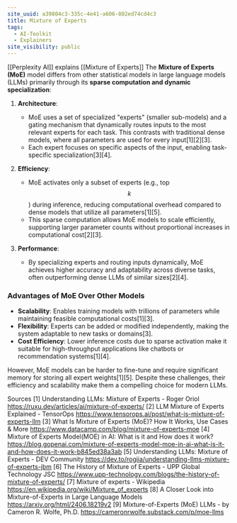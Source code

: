 ```yaml
---
site_uuid: a39804c3-335c-4e41-a606-802ed74cd4c3
title: Mixture of Experts
tags:
  - AI-Toolkit
  - Explainers
site_visibility: public
---
```


[[Perplexity AI]] explains [[Mixture of Experts]]
The **Mixture of Experts (MoE)** model differs from other statistical models in large language models (LLMs) primarily through its **sparse computation and dynamic specialization**:

1. **Architecture**:
   - MoE uses a set of specialized "experts" (smaller sub-models) and a gating mechanism that dynamically routes inputs to the most relevant experts for each task. This contrasts with traditional dense models, where all parameters are used for every input[1][2][3].
   - Each expert focuses on specific aspects of the input, enabling task-specific specialization[3][4].

2. **Efficiency**:
   - MoE activates only a subset of experts (e.g., top $$k$$) during inference, reducing computational overhead compared to dense models that utilize all parameters[1][5].
   - This sparse computation allows MoE models to scale efficiently, supporting larger parameter counts without proportional increases in computational cost[2][3].

3. **Performance**:
   - By specializing experts and routing inputs dynamically, MoE achieves higher accuracy and adaptability across diverse tasks, often outperforming dense LLMs of similar sizes[2][4].

### Advantages of MoE Over Other Models
- **Scalability**: Enables training models with trillions of parameters while maintaining feasible computational costs[1][3].
- **Flexibility**: Experts can be added or modified independently, making the system adaptable to new tasks or domains[3].
- **Cost Efficiency**: Lower inference costs due to sparse activation make it suitable for high-throughput applications like chatbots or recommendation systems[1][4].

However, MoE models can be harder to fine-tune and require significant memory for storing all expert weights[1][5]. Despite these challenges, their efficiency and scalability make them a compelling choice for modern LLMs.

Sources
[1] Understanding LLMs: Mixture of Experts - Roger Oriol https://ruxu.dev/articles/ai/mixture-of-experts/
[2] LLM Mixture of Experts Explained - TensorOps https://www.tensorops.ai/post/what-is-mixture-of-experts-llm
[3] What Is Mixture of Experts (MoE)? How It Works, Use Cases & More https://www.datacamp.com/blog/mixture-of-experts-moe
[4] Mixture of Experts Model(MOE) in AI: What is it and How does it work? https://blog.gopenai.com/mixture-of-experts-model-moe-in-ai-what-is-it-and-how-does-it-work-b845ed38a3ab
[5] Understanding LLMs: Mixture of Experts - DEV Community https://dev.to/rogiia/understanding-llms-mixture-of-experts-jbm
[6] The History of Mixture of Experts - UPP Global Technology JSC https://www.upp-technology.com/blogs/the-history-of-mixture-of-experts/
[7] Mixture of experts - Wikipedia https://en.wikipedia.org/wiki/Mixture_of_experts
[8] A Closer Look into Mixture-of-Experts in Large Language Models https://arxiv.org/html/2406.18219v2
[9] Mixture-of-Experts (MoE) LLMs - by Cameron R. Wolfe, Ph.D. https://cameronrwolfe.substack.com/p/moe-llms